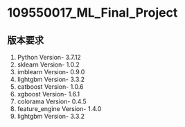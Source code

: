 # 109550017_ML_Final_Project
## 版本要求
<ol>
  <li>Python Version- 3.7.12</li>
  <li>sklearn Version- 1.0.2</li>
  <li>imblearn Version- 0.9.0</li>
  <li>lightgbm Version- 3.3.2</li>
  <li>catboost Version- 1.0.6</li>
  <li>xgboost Version- 1.6.1</li>
  <li>colorama Version- 0.4.5</li>
  <li>feature_engine Version- 1.4.0</li>
  <li>lightgbm Version- 3.3.2</li>
</ol>
